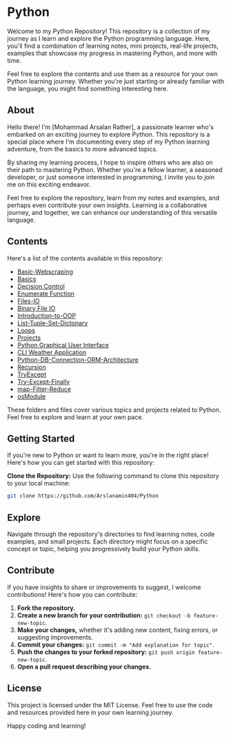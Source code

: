 # Python

Welcome to my Python Repository! This repository is a collection of my journey as I learn and explore the Python programming language. Here, you'll find a combination of learning notes, mini projects, real-life projects, examples that showcase my progress in mastering Python, and more with time.

Feel free to explore the contents and use them as a resource for your own Python learning journey. Whether you're just starting or already familiar with the language, you might find something interesting here.

## About

Hello there! I'm [Mohammad Arsalan Rather], a passionate learner who's embarked on an exciting journey to explore Python. This repository is a special place where I'm documenting every step of my Python learning adventure, from the basics to more advanced topics.

By sharing my learning process, I hope to inspire others who are also on their path to mastering Python. Whether you're a fellow learner, a seasoned developer, or just someone interested in programming, I invite you to join me on this exciting endeavor.

Feel free to explore the repository, learn from my notes and examples, and perhaps even contribute your own insights. Learning is a collaborative journey, and together, we can enhance our understanding of this versatile language.

## Contents

Here's a list of the contents available in this repository:

- [Basic-Webscraping](Basic-Webscraping)
- [Basics](Basics)
- [Decision Control](Decision%20Control)
- [Enumerate Function](Enumerate%20Function)
- [Files-IO](Files-IO)
- [Binary File IO](Binary%20File%20IO)
- [Introduction-to-OOP](Introduction-to-OOP)
- [List-Tuple-Set-Dictonary](List-Tuple-Set-Dictonary)
- [Loops](Loops)
- [Projects](Projects)
- [Python Graphical User Interface](GUI-py)
- [CLI Weather Application](CLI%20Weather%20Application)
- [Python-DB-Connection-ORM-Architecture](Python-Database)
- [Recursion](Recursion)
- [TryExcept](TryExcept)
- [Try-Except-Finally](Try-Except-Finally)
- [map-Filter-Reduce](map-Filter-Reduce)
- [osModule](osModule)

These folders and files cover various topics and projects related to Python. Feel free to explore and learn at your own pace.

## Getting Started

If you're new to Python or want to learn more, you're in the right place! Here's how you can get started with this repository:

**Clone the Repository:** Use the following command to clone this repository to your local machine:
```bash
git clone https://github.com/Arslanamin404/Python
   ```
## Explore

Navigate through the repository's directories to find learning notes, code examples, and small projects. Each directory might focus on a specific concept or topic, helping you progressively build your Python skills.

## Contribute

If you have insights to share or improvements to suggest, I welcome contributions! Here's how you can contribute:

1. **Fork the repository.**
2. **Create a new branch for your contribution:** `git checkout -b feature-new-topic`.
3. **Make your changes,** whether it's adding new content, fixing errors, or suggesting improvements.
4. **Commit your changes:** `git commit -m "Add explanation for topic"`.
5. **Push the changes to your forked repository:** `git push origin feature-new-topic`.
6. **Open a pull request describing your changes.**

## License

This project is licensed under the MIT License. Feel free to use the code and resources provided here in your own learning journey.

Happy coding and learning!
